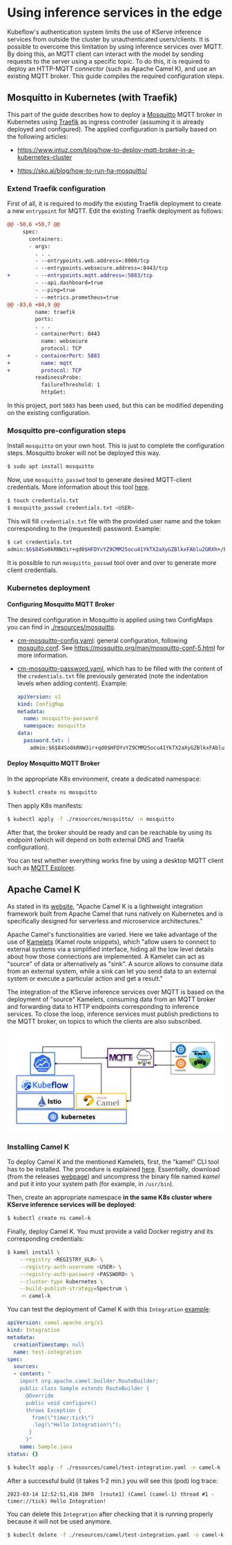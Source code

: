# Using inference services in the edge

Kubeflow's authentication system limits the use of KServe inference services
from outside the cluster by unauthenticated users/clients.
It is possible to overcome this limitation by using inference services over MQTT.
By doing this, an MQTT client can interact with the model by sending requests to
the server using a specific topic.
To do this, it is required to deploy an HTTP-MQTT *connector* (such as Apache Camel K),
and use an existing MQTT broker.
This guide compiles the required configuration steps.

## Mosquitto in Kubernetes (with Traefik)

This part of the guide describes how to deploy a
[Mosquitto](https://mosquitto.org/)
MQTT broker in Kubernetes using
[Traefik](https://traefik.io/)
as ingress controller (assuming it is already deployed and configured).
The applied configuration is partially based on the following articles:

- https://www.intuz.com/blog/how-to-deploy-mqtt-broker-in-a-kubernetes-cluster

- https://sko.ai/blog/how-to-run-ha-mosquitto/

### Extend Traefik configuration

First of all, it is required to modify the existing Traefik deployment
to create a new `entrypoint` for MQTT.
Edit the existing Traefik deployment as follows:

```diff
@@ -50,6 +50,7 @@
     spec:
       containers:
       - args:
         . . .
         - --entrypoints.web.address=:8000/tcp
         - --entrypoints.websecure.address=:8443/tcp
+        - --entrypoints.mqtt.address=:5883/tcp
         - --api.dashboard=true
         - --ping=true
         - --metrics.prometheus=true
@@ -83,6 +84,9 @@
         name: traefik
         ports:
         . . .
         - containerPort: 8443
           name: websecure
           protocol: TCP
+        - containerPort: 5883
+          name: mqtt
+          protocol: TCP
         readinessProbe:
           failureThreshold: 1
           httpGet:
```

In this project, port `5883` has been used, but this can be modified depending on the existing configuration.

### Mosquitto pre-configuration steps

Install `mosquitto` on your own host. This is just to complete the
configuration steps. Mosquitto broker will not be deployed this way.

```bash
$ sudo apt install mosquitto
```

Now, use `mosquitto_passwd` tool to generate desired MQTT-client credentials.
More information about this tool
[here](https://manpages.ubuntu.com/manpages/bionic/man1/mosquitto_passwd.1.html).

```bash
$ touch credentials.txt
$ mosquitto_passwd credentials.txt <USER>
```

This will fill `credentials.txt` file with the provided user name and the token
corresponding to the (requested) password. Example:

```bash
$ cat credentials.txt
admin:$6$84So0kRNW3ir+qd0$HFDYvYZ9CMM25ocu41YkTX2aXyGZBlkxFAblu2GRXh+/EMq88rEGX2nJYU+oJK2fzX8VzQK8wStEgMhHwjfHAg==
```
It is possible to run `mosquitto_passwd` tool over and over to generate more
client credentials.

### Kubernetes deployment

#### Configuring Mosquitto MQTT Broker

The desired configuration in Mosquitto is applied using two ConfigMaps
you can find in [./resources/mosquitto](./resources/mosquitto).

- [cm-mosquitto-config.yaml](./resources/mosquitto/cm-mosquitto-config.yaml):
  general configuration, following
  [mosquito.conf](https://github.com/eclipse/mosquitto/blob/master/mosquitto.conf).
  See https://mosquitto.org/man/mosquitto-conf-5.html for more information.

- [cm-mosquitto-password.yaml](./resources/mosquitto/cm-mosquitto-password.yaml),
  which has to be filled with the content of the `credentials.txt` file previously
  generated (note the indentation levels when adding content). Example:

  ```yaml
  apiVersion: v1
  kind: ConfigMap
  metadata:
    name: mosquitto-password
    namespace: mosquitto
  data:
    password.txt: |
      admin:$6$84So0kRNW3ir+qd0$HFDYvYZ9CMM25ocu41YkTX2aXyGZBlkxFAblu2GRXh+/EMq88rEGX2nJYU+oJK2fzX8VzQK8wStEgMhHwjfHAg==
  ```

#### Deploy Mosquitto MQTT Broker

In the appropriate K8s environment, create a dedicated namespace:

```bash
$ kubectl create ns mosquitto
```

Then apply K8s manifests:

```bash
$ kubectl apply -f ./resources/mosquitto/ -n mosquitto
```

After that, the broker should be ready and can be reachable by using its endpoint
(which will depend on both external DNS and Traefik configuration).

You can test whether everything works fine by using a desktop MQTT client such as
[MQTT Explorer](http://mqtt-explorer.com/).

## Apache Camel K

As stated in its [website](https://camel.apache.org/),
"Apache Camel K is a lightweight integration framework built from
Apache Camel that runs natively on Kubernetes and is specifically
designed for serverless and microservice architectures."

Apache Camel's functionalities are varied. Here we take advantage of the use of
[Kamelets](https://camel.apache.org/camel-k/1.12.x/kamelets/kamelets-user.html)
(Kamel route snippets), which "allow users to connect to external systems
via a simplified interface, hiding all the low level details about how those
connections are implemented.
A Kamelet can act as "source" of data or alternatively as "sink".
A source allows to consume data from an external system,
while a sink can let you send data to an external system or execute a
particular action and get a result."

The integration of the KServe inference services over MQTT is based on
the deployment of "source" Kamelets,
consuming data from an MQTT broker and forwarding data to HTTP endpoints
corresponding to inference services.
To close the loop, inference services must publish predictions to the MQTT broker,
on topics to which the clients are also subscribed.

![Basic architecture](./docs/basic-architecture.png)

### Installing Camel K

To deploy Camel K and the mentioned Kamelets, first, the "kamel" CLI tool
has to be installed. The procedure is explained
[here](https://camel.apache.org/camel-k/1.12.x/installation/installation.html#procedure).
Essentially, download (from the releases [webpage](https://github.com/apache/camel-k/releases))
and uncompress the binary file named *kamel* and put it into your system path
(for example, in `/usr/bin`).

Then, create an appropriate namespace **in the same K8s cluster where KServe
inference services will be deployed**:

```bash
$ kubectl create ns camel-k
```

Finally, deploy Camel K. You must provide a valid Docker registry and its
corresponding credentials:

```bash
$ kamel install \
    --registry <REGISTRY_ULR> \
    --registry-auth-username <USER> \
    --registry-auth-password <PASSWORD> \
    --cluster-type kubernetes \
    --build-publish-strategy=Spectrum \
    -n camel-k
```

You can test the deployment of Camel K with this `Integration`
[example](https://camel.apache.org/camel-k/1.12.x/running/running.html#no-cli-integration):

```yaml
apiVersion: camel.apache.org/v1
kind: Integration
metadata:
  creationTimestamp: null
  name: test-integration
spec:
  sources:
  - content: "
    import org.apache.camel.builder.RouteBuilder;
    public class Sample extends RouteBuilder {
      @Override
      public void configure()
      throws Exception {
        from(\"timer:tick\")
        .log(\"Hello Integration!\");
       }
      }"
    name: Sample.java
status: {}
```

```bash
$ kubeclt apply -f ./resources/camel/test-integration.yaml -n camel-k
```

After a successful build (it takes 1-2 min.) you will see this (pod) log trace:

```logs
2023-03-14 12:52:51,416 INFO  [route1] (Camel (camel-1) thread #1 - timer://tick) Hello Integration!
```

You can delete this `Integration` after checking that it is running properly
because it will not be used anymore.

```bash
$ kubeclt delete -f ./resources/camel/test-integration.yaml -n camel-k
```
